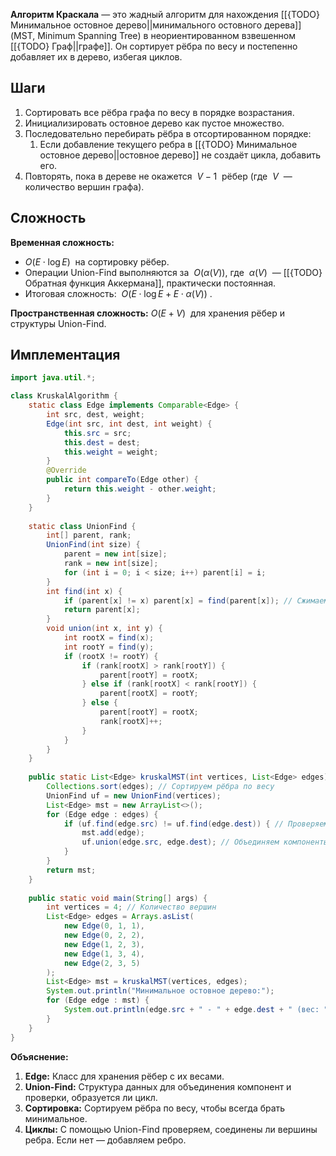**Алгоритм Краскала** — это жадный алгоритм для нахождения [[{TODO} Минимальное остовное дерево||минимального остовного дерева]] (MST, Minimum Spanning Tree) в неориентированном взвешенном [[{TODO} Граф||графе]]. Он сортирует рёбра по весу и постепенно добавляет их в дерево, избегая циклов.


## Шаги

1. Сортировать все рёбра графа по весу в порядке возрастания.
2. Инициализировать остовное дерево как пустое множество.
3. Последовательно перебирать рёбра в отсортированном порядке:
	1. Если добавление текущего ребра в [[{TODO} Минимальное остовное дерево||остовное дерево]] не создаёт цикла, добавить его.
5. Повторять, пока в дереве не окажется  $V-1$  рёбер (где  $V$  — количество вершин графа).


## Сложность

**Временная сложность:**

- $O(E \cdot \log E)$  на сортировку рёбер.
- Операции Union-Find выполняются за  $O(\alpha(V))$, где  $\alpha(V)$  — [[{TODO} Обратная функция Аккермана]], практически постоянная.
- Итоговая сложность:  $O(E \cdot \log E + E \cdot \alpha(V))$ .

**Пространственная сложность:**
$O(E + V)$  для хранения рёбер и структуры Union-Find.


## Имплементация

``` java
import java.util.*;

class KruskalAlgorithm {
    static class Edge implements Comparable<Edge> {
        int src, dest, weight;
        Edge(int src, int dest, int weight) {
            this.src = src;
            this.dest = dest;
            this.weight = weight;
        }
        @Override
        public int compareTo(Edge other) {
            return this.weight - other.weight;
        }
    }
	
    static class UnionFind {
        int[] parent, rank;
        UnionFind(int size) {
            parent = new int[size];
            rank = new int[size];
            for (int i = 0; i < size; i++) parent[i] = i;
        }
        int find(int x) {
            if (parent[x] != x) parent[x] = find(parent[x]); // Сжимаем пути
            return parent[x];
        }
        void union(int x, int y) {
            int rootX = find(x);
            int rootY = find(y);
            if (rootX != rootY) {
                if (rank[rootX] > rank[rootY]) {
                    parent[rootY] = rootX;
                } else if (rank[rootX] < rank[rootY]) {
                    parent[rootX] = rootY;
                } else {
                    parent[rootY] = rootX;
                    rank[rootX]++;
                }
            }
        }
    }
	
    public static List<Edge> kruskalMST(int vertices, List<Edge> edges) {
        Collections.sort(edges); // Сортируем рёбра по весу
        UnionFind uf = new UnionFind(vertices);
        List<Edge> mst = new ArrayList<>();
        for (Edge edge : edges) {
            if (uf.find(edge.src) != uf.find(edge.dest)) { // Проверяем цикл
                mst.add(edge);
                uf.union(edge.src, edge.dest); // Объединяем компоненты
            }
        }
        return mst;
    }
	
    public static void main(String[] args) {
        int vertices = 4; // Количество вершин
        List<Edge> edges = Arrays.asList(
            new Edge(0, 1, 1),
            new Edge(0, 2, 2),
            new Edge(1, 2, 3),
            new Edge(1, 3, 4),
            new Edge(2, 3, 5)
        );
        List<Edge> mst = kruskalMST(vertices, edges);
        System.out.println("Минимальное остовное дерево:");
        for (Edge edge : mst) {
            System.out.println(edge.src + " - " + edge.dest + " (вес: " + edge.weight + ")");
        }
    }
}
```

**Объяснение:**

1. **Edge:** Класс для хранения рёбер с их весами.
2. **Union-Find:** Структура данных для объединения компонент и проверки, образуется ли цикл.
3. **Сортировка:** Сортируем рёбра по весу, чтобы всегда брать минимальное.
4. **Циклы:** С помощью Union-Find проверяем, соединены ли вершины ребра. Если нет — добавляем ребро.

